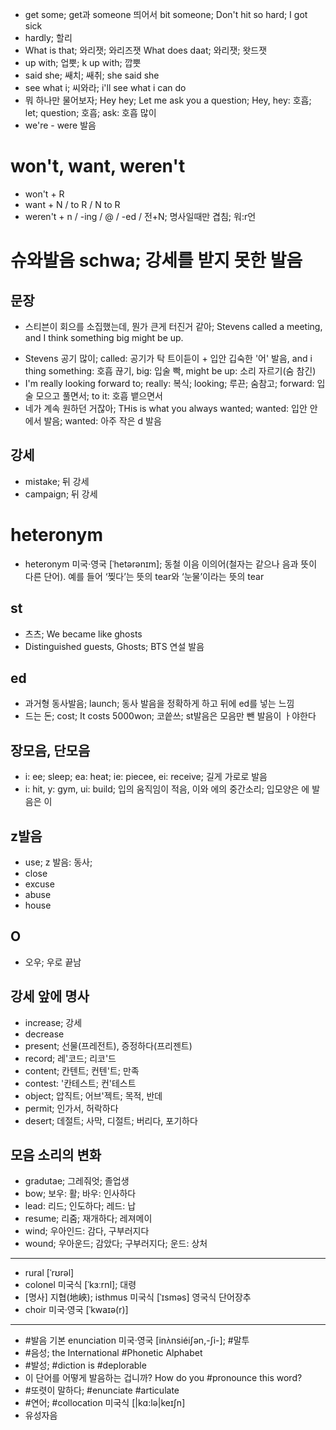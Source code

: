 * get some; get과 someone 띄어서 bit someone; Don't hit so hard; I got sick
* hardly; 할리
* What is that; 와리잿; 와리즈잿 What does daat; 와리잿; 왓드잿
* up with; 업뿟; k up with; 깝뿟
* said she; 쌔치; 쌔취; she said she
* see what i; 씨와라; i'll see what i can do
* 뭐 하나만 물어보자; Hey hey; Let me ask you a question; Hey, hey: 호흡; let; question; 호흡; ask: 호흡 많이
* we're - were 발음

# won't, want, weren't
* won't + R
* want + N / to R / N to R
* weren't + n / -ing / @ / -ed / 전+N; 명사일때만 겹침; 워:r언

# 슈와발음 schwa; 강세를 받지 못한 발음

## 문장
- 스티븐이 회으를 소집했는데, 뭔가 큰게 터진거 같아; Stevens called a meeting, and I think something big might be up. 
* Stevens 공기 많이; called: 공기가 탁 트이듣이 + 입안 깁숙한 '어' 발음, and i thing something: 호흡 끊기, big: 입술 빡, might be up: 소리 자르기(숨 참긴)
* I'm really looking forward to; really: 복식; looking; 루끈; 숨참고; forward: 입술 모으고 풀면서; to it: 호흡 뱉으면서
* 네가 계속 원하던 거잖아; THis is what you always wanted; wanted: 입안 안에서 발음; wanted: 아주 작은 d 발음

## 강세
* mistake; 뒤 강세
* campaign; 뒤 강세

# heteronym
* heteronym 미국·영국 [ˈhetərənɪm]; 동철 이음 이의어(철자는 같으나 음과 뜻이 다른 단어). 예를 들어 ‘찢다’는 뜻의 tear와 ‘눈물’이라는 뜻의 tear

## st
* 츠츠; We became like ghosts
* Distinguished guests, Ghosts; BTS 연설 발음
## ed
* 과거형 동사발음; launch; 동사 발음을 정확하게 하고 뒤에 ed를 넣는 느낌
* 드는 돈; cost; It costs 5000won; 코씉쓰; st발음은 모음만 뺀 발음이 ㅏ야한다


## 장모음, 단모음
* i: ee; sleep; ea: heat; ie: piecee, ei: receive; 길게 가로로 발음
* i: hit, y: gym, ui: build; 입의 움직임이 적음, 이와 에의 중간소리; 입모양은 에 발음은 이

## z발음
* use; z 발음: 동사; 
* close
* excuse
* abuse
* house

## O
* 오우; 우로 끝남

## 강세 앞에 명사
* increase; 강세
* decrease
* present; 선물(프레전트), 증정하다(프리젠트)
* record; 레'코드; 리코'드 
* content; 칸텐트; 컨텐'트; 만족
* contest: '칸테스트; 컨'테스트
* object; 압직트; 어브'젝트; 목적, 반데
* permit; 인가서, 허락하다
* desert; 데절트; 사막, 디절트; 버리다, 포기하다

## 모음 소리의 변화
* gradutae; 그레줘엇; 졸업생
* bow; 보우: 활; 바우: 인사하다
* lead: 리드; 인도하다; 레드: 납
* resume; 리줌; 재개하다; 레져메이
* wind; 우아인드: 감다, 구부러지다
* wound; 우아운드; 감았다; 구부러지다; 운드: 상처
 ----------
* rural [ˈrʊrəl] 
* colonel 미국식 [ˈkɜːrnl]; 대령
* [명사] 지협(地峽); isthmus 미국식 [ˈɪsməs]  영국식   단어장추
* choir 미국·영국 [ˈkwaɪə(r)]
-----------
* #발음 기본 enunciation 미국·영국 [inʌ̀nsiéiʃən,-ʃi-]; #말투
* #음성; the International #Phonetic Alphabet 
* #발성; #diction is #deplorable
* 이 단어를 어떻게 발음하는 겁니까? How do you #pronounce this word?
* #또렷이 말하다; #enunciate #articulate
* #연어; #collocation 미국식 [|kɑ:lə|keɪʃn] 
* 유성자음
